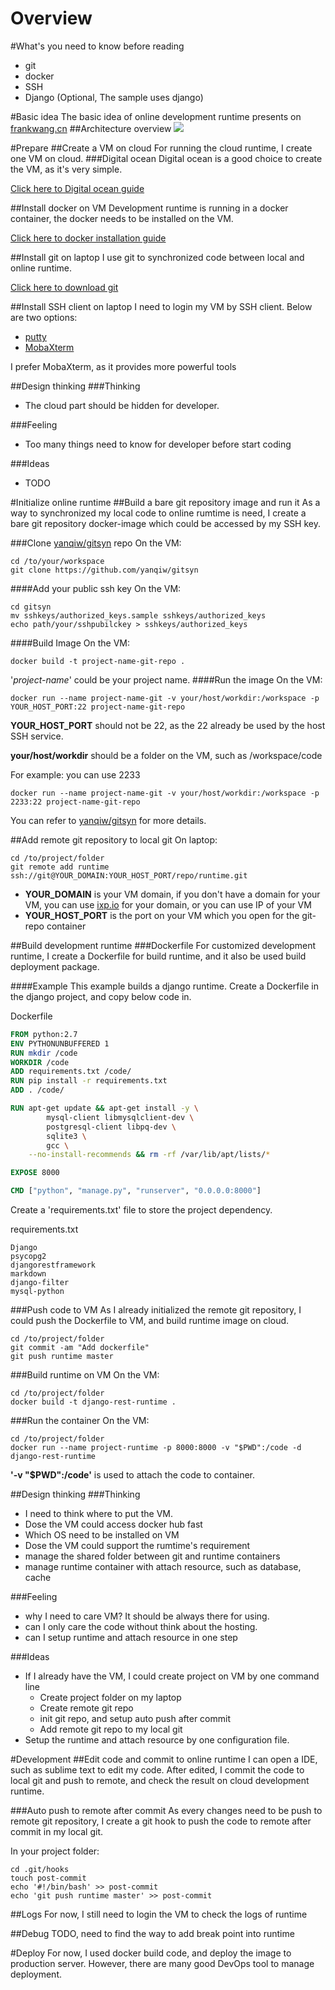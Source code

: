 Overview
====
#What's you need to know before reading
- git
- docker
- SSH
- Django (Optional, The sample uses django)

#Basic idea
The basic idea of online development runtime presents on [frankwang.cn](http://frankwang.cn)
##Architecture overview
![](http://frankwang.cn/img/Architecture_Overview.png)

#Prepare
##Create a VM on cloud
For running the cloud runtime, I create one VM on cloud.
###Digital ocean
Digital ocean is a good choice to create the VM, as it's very simple.

[Click here to Digital ocean guide](https://cloud.digitalocean.com/support/suggestions?query=How%20do%20I%20create%20a%20Droplet%3F) 

##Install docker on VM
Development runtime is running in a docker container, the docker needs to be installed on the VM.

[Click here to docker installation guide](https://docs.docker.com/engine/installation/ubuntulinux/)

##Install git on laptop
I use git to synchronized code between local and online runtime. 

[Click here to download git](https://git-scm.com/downloads)

##Install SSH client on laptop
I need to login my VM by SSH client. Below are two options:
- [putty](http://www.chiark.greenend.org.uk/~sgtatham/putty/dow##nload.html)
- [MobaXterm](http://mobaxterm.mobatek.net/)

I prefer MobaXterm, as it provides more powerful tools

##Design thinking
###Thinking
- The cloud part should be hidden for developer.

###Feeling
- Too many things need to know for developer before start coding

###Ideas
- TODO

#Initialize online runtime
##Build a bare git repository image and run it
As a way to synchronized my local code to online rumtime is need, I create a bare git repository docker-image which could be accessed by my SSH key.

###Clone [yanqiw/gitsyn](https://github.com/yanqiw/gitsyn) repo
On the VM:
```shell
cd /to/your/workspace
git clone https://github.com/yanqiw/gitsyn
```
####Add your public ssh key
On the VM:
```shell
cd gitsyn
mv sshkeys/authorized_keys.sample sshkeys/authorized_keys 
echo path/your/sshpubilckey > sshkeys/authorized_keys
```
####Build Image
On the VM:
```shell
docker build -t project-name-git-repo .
```
'_project-name_' could be your project name.
####Run the image
On the VM:
```shell
docker run --name project-name-git -v your/host/workdir:/workspace -p YOUR_HOST_PORT:22 project-name-git-repo
```
__YOUR_HOST_PORT__ should not be 22, as the 22 already be used by the host SSH service. 

__your/host/workdir__ should be a folder on the VM, such as /workspace/code

For example: you can use 2233
```shell
docker run --name project-name-git -v your/host/workdir:/workspace -p 2233:22 project-name-git-repo
```

You can refer to [yanqiw/gitsyn](https://github.com/yanqiw/gitsyn) for more details.

##Add remote git repository to local git
On laptop:
```shell
cd /to/project/folder
git remote add runtime ssh://git@YOUR_DOMAIN:YOUR_HOST_PORT/repo/runtime.git
```
- __YOUR_DOMAIN__ is your VM domain, if you don't have a domain for your VM, you can use [ixp.io](http://xip.io) for your domain, or you can use IP of your VM
- __YOUR_HOST_PORT__ is the port on your VM which you open for the git-repo container

##Build development runtime
###Dockerfile
For customized development runtime, I create a Dockerfile for build runtime, and it also be used build deployment package.

####Example
This example builds a django runtime. Create a Dockerfile in the django project, and copy below code in.

Dockerfile
```Dockerfile
FROM python:2.7
ENV PYTHONUNBUFFERED 1
RUN mkdir /code
WORKDIR /code
ADD requirements.txt /code/
RUN pip install -r requirements.txt
ADD . /code/

RUN apt-get update && apt-get install -y \
		mysql-client libmysqlclient-dev \
		postgresql-client libpq-dev \
		sqlite3 \
		gcc \
	--no-install-recommends && rm -rf /var/lib/apt/lists/*

EXPOSE 8000

CMD ["python", "manage.py", "runserver", "0.0.0.0:8000"]
```

Create a 'requirements.txt' file to store the project dependency.

requirements.txt
```text
Django
psycopg2
djangorestframework
markdown
django-filter
mysql-python
``` 

###Push code to VM
As I already initialized the remote git repository, I could push the Dockerfile to VM, and build runtime image on cloud.
```shell
cd /to/project/folder
git commit -am "Add dockerfile"
git push runtime master
```
###Build runtime on VM
On the VM:
```shell
cd /to/project/folder
docker build -t django-rest-runtime .
```

###Run the container
On the VM:
```shell
cd /to/project/folder
docker run --name project-runtime -p 8000:8000 -v "$PWD":/code -d django-rest-runtime
```
__'-v "$PWD":/code'__ is used to attach the code to container.

##Design thinking
###Thinking
- I need to think where to put the VM. 
- Dose the VM could access docker hub fast
- Which OS need to be installed on VM
- Dose the VM could support the rumtime's requirement
- manage the shared folder between git and runtime containers
- manage runtime container with attach resource, such as database, cache

###Feeling
- why I need to care VM? It should be always there for using.
- can I only care the code without think about the hosting.
- can I setup runtime and attach resource in one step

###Ideas
- If I already have the VM, I could create project on VM by one command line
	+ Create project folder on my laptop
	+ Create remote git repo
	+ init git repo, and setup auto push after commit
	+ Add remote git repo to my local git
- Setup the runtime and attach resource by one configuration file.

#Development
##Edit code and commit to online runtime
I can open a IDE, such as sublime text to edit my code. After edited, I commit the code to local git and push to remote, and check the result on cloud development runtime.

###Auto push to remote after commit
As every changes need to be push to remote git repository, I create a git hook to push the code to remote after commit in my local git.
 
In your project folder:
```shell
cd .git/hooks
touch post-commit
echo '#!/bin/bash' >> post-commit
echo 'git push runtime master' >> post-commit
```
##Logs
For now, I still need to login the VM to check the logs of runtime

##Debug
TODO, need to find the way to add break point into runtime

#Deploy
For now, I used docker build code, and deploy the image to production server. However, there are many good DevOps tool to manage deployment. 